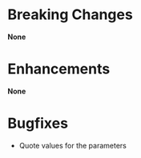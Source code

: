 # Breaking Changes

**None**

# Enhancements

**None**

# Bugfixes

- Quote values for the parameters